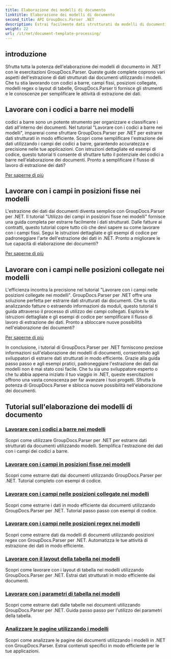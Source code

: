 ```yaml
---
title: Elaborazione dei modelli di documento
linktitle: Elaborazione dei modelli di documento
second_title: API GroupDocs.Parser .NET
description: Estrai facilmente dati strutturati da modelli di documenti con GroupDocs.Parser per .NET. Impara a lavorare con codici a barre, campi, espressioni regolari e layout di tabella.
weight: 22
url: /it/net/document-template-processing/
---
```


## introduzione

Sfrutta tutta la potenza dell'elaborazione dei modelli di documento in .NET con le esercitazioni GroupDocs.Parser. Queste guide complete coprono vari aspetti dell'estrazione di dati strutturati dai documenti utilizzando i modelli. Che tu stia lavorando con codici a barre, campi fissi, posizioni collegate, modelli regex o layout di tabelle, GroupDocs.Parser ti fornisce gli strumenti e le conoscenze per semplificare le attività di estrazione dei dati.

## Lavorare con i codici a barre nei modelli

codici a barre sono un potente strumento per organizzare e classificare i dati all'interno dei documenti. Nel tutorial "Lavorare con i codici a barre nei modelli", imparerai come sfruttare GroupDocs.Parser per .NET per estrarre dati strutturati in modo efficiente. Scopri come semplificare l'estrazione dei dati utilizzando i campi dei codici a barre, garantendo accuratezza e precisione nelle tue applicazioni. Con istruzioni dettagliate ed esempi di codice, questo tutorial ti consente di sfruttare tutto il potenziale dei codici a barre nell'elaborazione dei documenti. Pronto a semplificare il flusso di lavoro di estrazione dei dati?

[Per saperne di più](./working-with-barcodes-in-templates/)

## Lavorare con i campi in posizioni fisse nei modelli

L'estrazione dei dati dai documenti diventa semplice con GroupDocs.Parser per .NET. Il tutorial "Utilizzo dei campi in posizioni fisse nei modelli" fornisce una guida completa per estrarre facilmente i dati strutturati. Dalle fatture ai contratti, questo tutorial copre tutto ciò che devi sapere su come lavorare con i campi fissi. Segui le istruzioni dettagliate e gli esempi di codice per padroneggiare l'arte dell'estrazione dei dati in .NET. Pronto a migliorare le tue capacità di elaborazione dei documenti?

[Per saperne di più](./working-with-fields-at-fixed-positions-in-templates/)

## Lavorare con i campi nelle posizioni collegate nei modelli

L'efficienza incontra la precisione nel tutorial "Lavorare con i campi nelle posizioni collegate nei modelli". GroupDocs.Parser per .NET offre una soluzione perfetta per estrarre dati strutturati dai documenti. Che tu stia analizzando fatture o estraendo informazioni da moduli, questo tutorial ti guida attraverso il processo di utilizzo dei campi collegati. Esplora le istruzioni dettagliate e gli esempi di codice per semplificare il flusso di lavoro di estrazione dei dati. Pronto a sbloccare nuove possibilità nell'elaborazione dei documenti?

[Per saperne di più](./working-with-fields-at-linked-positions-in-templates/)

In conclusione, i tutorial di GroupDocs.Parser per .NET forniscono preziose informazioni sull'elaborazione dei modelli di documenti, consentendo agli sviluppatori di estrarre dati strutturati in modo efficiente. Grazie alla guida passo passo e agli esempi pratici, padroneggiare l'estrazione dei dati dai modelli non è mai stato così facile. Che tu sia uno sviluppatore esperto o che tu abbia appena iniziato il tuo viaggio in .NET, queste esercitazioni offrono una vasta conoscenza per far avanzare i tuoi progetti. Sfrutta la potenza di GroupDocs.Parser e sblocca nuove possibilità nell'elaborazione dei documenti.

## Tutorial sull'elaborazione dei modelli di documento
### [Lavorare con i codici a barre nei modelli](./working-with-barcodes-in-templates/)
Scopri come utilizzare GroupDocs.Parser per .NET per estrarre dati strutturati da documenti utilizzando modelli. Semplifica l'estrazione dei dati con i campi dei codici a barre.
### [Lavorare con i campi in posizioni fisse nei modelli](./working-with-fields-at-fixed-positions-in-templates/)
Scopri come estrarre dati dai documenti utilizzando GroupDocs.Parser per .NET. Tutorial completo con esempi di codice.
### [Lavorare con i campi nelle posizioni collegate nei modelli](./working-with-fields-at-linked-positions-in-templates/)
Scopri come estrarre i dati in modo efficiente dai documenti utilizzando GroupDocs.Parser per .NET. Tutorial passo passo con esempi di codice.
### [Lavorare con i campi nelle posizioni regex nei modelli](./working-with-fields-at-regex-positions-in-templates/)
Scopri come estrarre dati da modelli di documenti utilizzando posizioni regex con GroupDocs.Parser per .NET. Automatizza le tue attività di estrazione dei dati in modo efficiente.
### [Lavorare con il layout della tabella nei modelli](./working-with-table-layout-in-templates/)
Scopri come lavorare con i layout di tabella nei modelli utilizzando GroupDocs.Parser per .NET. Estrai dati strutturati in modo efficiente dai documenti.
### [Lavorare con i parametri di tabella nei modelli](./working-with-table-parameters-in-templates/)
Scopri come estrarre dati dalle tabelle nei documenti utilizzando GroupDocs.Parser per .NET. Guida passo passo per l'utilizzo dei parametri della tabella.
### [Analizzare le pagine utilizzando i modelli](./parse-pages-using-templates/)
Scopri come analizzare le pagine dei documenti utilizzando i modelli in .NET con GroupDocs.Parser. Estrai contenuti specifici in modo efficiente per le tue applicazioni.